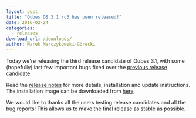 ```yaml
---
layout: post
title: "Qubes OS 3.1 rc3 has been released!"
date: 2016-02-24
categories:
  - releases
download_url: /downloads/
author: Marek Marczykowski-Górecki
---
```

Today we're releasing the third release candidate of Qubes 3.1, with some
(hopefully) last few important bugs fixed over the 
[previous release candidate][qubes-31-rc2-announced].

Read the [release notes][release-notes] for more details, installation and update
instructions. The installation image can be downloaded from [here][download].

We would like to thanks all the users testing release candidates and all the
bug reports! This allows us to make the final release as stable as possible.

[qubes-31-rc2-announced]: /news/2016/01/12/qubes-OS-3-1-rc2-has-been-released/
[release-notes]: /doc/releases/3.1/release-notes/
[download]: /downloads/

